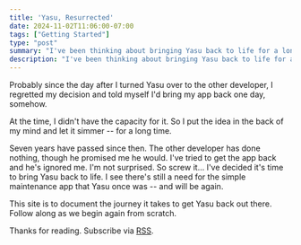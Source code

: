 ```yaml
---
title: 'Yasu, Resurrected'
date: 2024-11-02T11:06:00-07:00
tags: ["Getting Started"]
type: "post"
summary: "I've been thinking about bringing Yasu back to life for a long time. This is the beginning of that journey."
description: "I've been thinking about bringing Yasu back to life for a long time. This is the beginning of that journey."
---
```

Probably since the day after I turned Yasu over to the other developer, I regretted my decision and told myself I'd bring my app back one day, somehow.

At the time, I didn't have the capacity for it. So I put the idea in the back of my mind and let it simmer -- for a long time.

Seven years have passed since then. The other developer has done nothing, though he promised me he would. I've tried to get the app back and he's ignored me. I'm not surprised. So screw it... I've decided it's time to bring Yasu back to life. I see there's still a need for the simple maintenance app that Yasu once was -- and will be again.

This site is to document the journey it takes to get Yasu back out there. Follow along as we begin again from scratch.

Thanks for reading. Subscribe via [RSS](/index.xml).
